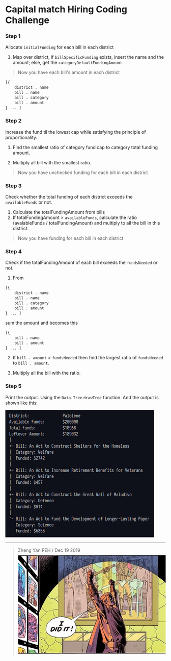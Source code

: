 # Capital match Hiring Coding Challenge

### Step 1
Allocate `initialFunding` for each bill in each district

1. Map over district, if `billSpecificFunding` exists,
insert the name and the amount; else, get the `categoryDefaultFundingAmount`.

> Now you have each bill's amount in each district

```
[{
    district . name
    bill . name
    bill . category
    bill . amount
} ... ]
```

### Step 2
Increase the fund til the lowest cap while satisfying the principle of proportionality.

1. Find the smallest ratio of category fund cap to category total funding amount.

2. Multiply all bill with the smallest ratio.

> Now you have unchecked funding for each bill in each district

### Step 3
Check whether the total funding of each district exceeds the `availableFunds` or not.

1. Calculate the totalFundingAmount from bills
2. If totalFundingAmount > `availableFunds`, calculate the ratio (avalableFunds / totalFundingAmount) and multiply to all the bill in this district.

> Now you have funding for each bill in each district 

### Step 4
Check if the totalFundingAmount of each bill exceeds the `fundsNeeded` or not.

1. From
```
[{
    district . name
    bill . name
    bill . category
    bill . amount
} ... ]
```
sum the amount and becomes this
```
[{
    bill . name
    bill . amount
} ... ]
```

2. If `bill . amount` > `fundsNeeded` then
find the largest ratio of `fundsNeeded` to `bill . amount`.

3. Multiply all the bill with the ratio.

### Step 5
Print the output. Using the `Data.Tree` `drawTree` function. And the output is shown like this:

![](/resources/output.png)

---

> Zheng Yan PEH / Dec 19 2019
![](/resources/i_did_it.jpg)